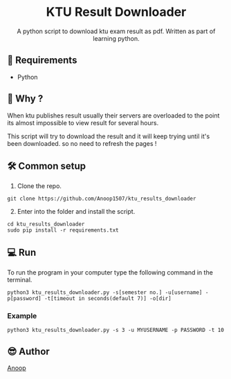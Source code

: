 
<h1 align="center">KTU Result Downloader</h1>
<div align="center">
  <p>A python script to download ktu exam result as pdf.
Written as part of learning python.</p>
</div>


## 🚧 Requirements


* Python

## 🤔 Why ?

When ktu publishes result usually their servers are overloaded to the point its almost impossible to view result for several hours. 

This script will try to download the result and it will keep trying until it's been downloaded. so no need to refresh the pages !

## 🛠 Common setup

1. Clone the repo.

```
git clone https://github.com/Anoop1507/ktu_results_downloader
```

2. Enter into the folder and install the script.

```
cd ktu_results_downloader
sudo pip install -r requirements.txt
```

## 💻 Run

To run the program in your computer type the following command in the terminal.

```
python3 ktu_results_downloader.py -s[semester no.] -u[username] -p[password] -t[timeout in seconds(default 7)] -o[dir]
```

### Example

```
python3 ktu_results_downloader.py -s 3 -u MYUSERNAME -p PASSWORD -t 10 
```

## 😎 Author

[Anoop](https://github.com/Anoop1507)
